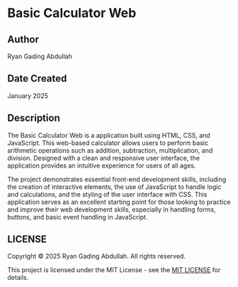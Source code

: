 # Basic Calculator Web

## Author

Ryan Gading Abdullah

## Date Created

January 2025

## Description

The Basic Calculator Web is a application built using HTML, CSS, and JavaScript. This web-based calculator allows users to perform basic arithmetic operations such as addition, subtraction, multiplication, and division. Designed with a clean and responsive user interface, the application provides an intuitive experience for users of all ages.

The project demonstrates essential front-end development skills, including the creation of interactive elements, the use of JavaScript to handle logic and calculations, and the styling of the user interface with CSS. This application serves as an excellent starting point for those looking to practice and improve their web development skills, especially in handling forms, buttons, and basic event handling in JavaScript.

## LICENSE

Copyright &copy; 2025 Ryan Gading Abdullah. All rights reserved.

This project is licensed under the MIT License - see the [MIT LICENSE](LICENSE) for details.
